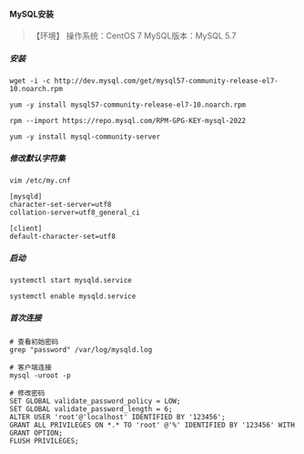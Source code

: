 #### MySQL安装

> 【环境】
> 操作系统：CentOS 7
> MySQL版本：MySQL 5.7

##### 安装
```
wget -i -c http://dev.mysql.com/get/mysql57-community-release-el7-10.noarch.rpm

yum -y install mysql57-community-release-el7-10.noarch.rpm

rpm --import https://repo.mysql.com/RPM-GPG-KEY-mysql-2022

yum -y install mysql-community-server
```

##### 修改默认字符集

```
vim /etc/my.cnf

[mysqld]
character-set-server=utf8
collation-server=utf8_general_ci

[client]
default-character-set=utf8
```

##### 启动

```
systemctl start mysqld.service

systemctl enable mysqld.service
```

##### 首次连接

```
# 查看初始密码
grep "password" /var/log/mysqld.log

# 客户端连接
mysql -uroot -p

# 修改密码
SET GLOBAL validate_password_policy = LOW;
SET GLOBAL validate_password_length = 6;
ALTER USER 'root'@'localhost' IDENTIFIED BY '123456';
GRANT ALL PRIVILEGES ON *.* TO 'root' @'%' IDENTIFIED BY '123456' WITH GRANT OPTION;
FLUSH PRIVILEGES;
```
